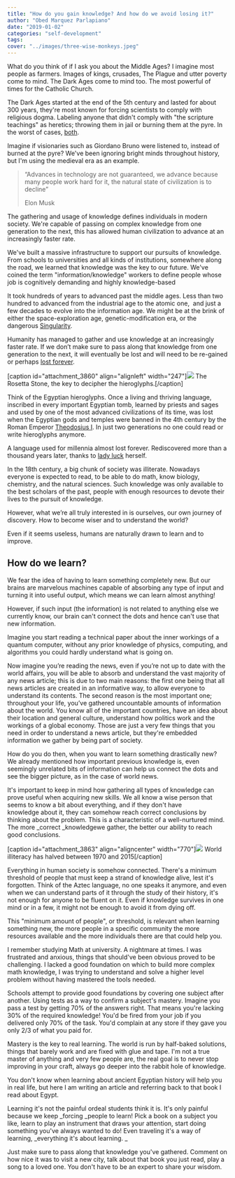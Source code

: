 ```yaml
---
title: "How do you gain knowledge? And how do we avoid losing it?"
author: "Obed Marquez Parlapiano"
date: "2019-01-02"
categories: "self-development"
tags:
cover: "../images/three-wise-monkeys.jpeg"
---
```


What do you think of if I ask you about the Middle Ages? I imagine most people as farmers. Images of kings, crusades, The Plague and utter poverty come to mind. The Dark Ages come to mind too. The most powerful of times for the Catholic Church.

The Dark Ages started at the end of the 5th century and lasted for about 300 years, they're most known for forcing scientists to comply with religious dogma. Labeling anyone that didn't comply with "the scripture teachings" as heretics; throwing them in jail or burning them at the pyre. In the worst of cases, [both](https://en.wikipedia.org/wiki/Giordano_Bruno#Imprisonment,_trial_and_execution,_1593%E2%80%931600).

Imagine if visionaries such as Giordano Bruno were listened to, instead of burned at the pyre? We've been ignoring bright minds throughout history, but I'm using the medieval era as an example.

> “Advances in technology are not guaranteed, we advance because many people work hard for it, the natural state of civilization is to decline”
> 
> Elon Musk

The gathering and usage of knowledge defines individuals in modern society. We're capable of passing on complex knowledge from one generation to the next, this has allowed human civilization to advance at an increasingly faster rate.

We've built a massive infrastructure to support our pursuits of knowledge. From schools to universities and all kinds of institutions, somewhere along the road, we learned that knowledge was the key to our future. We've coined the term "information/knowledge" workers to define people whose job is cognitively demanding and highly knowledge-based

It took hundreds of years to advanced past the middle ages. Less than two hundred to advanced from the industrial age to the atomic one,  and just a few decades to evolve into the information age. We might be at the brink of either the space-exploration age, genetic-modification era, or the dangerous [Singularity](https://en.wikipedia.org/wiki/Technological_singularity).

Humanity has managed to gather and use knowledge at an increasingly faster rate. If we don’t make sure to pass along that knowledge from one generation to the next, it will eventually be lost and will need to be re-gained or perhaps [lost forever](https://en.wikipedia.org/wiki/Damascus_steel).

\[caption id="attachment\_3860" align="alignleft" width="247"\]![](images/rosetta_stone-247x300.jpg) The Rosetta Stone, the key to decipher the hieroglyphs.\[/caption\]

Think of the Egyptian hieroglyphs. Once a living and thriving language, inscribed in every important Egyptian tomb, learned by priests and sages and used by one of the most advanced civilizations of its time, was lost when the Egyptian gods and temples were banned in the 4th century by the Roman Emperor [Theodosius I](https://en.wikipedia.org/wiki/Theodosius_I "Theodosius I"). In just two generations no one could read or write hieroglyphs anymore.

A language used for millennia almost lost forever. Rediscovered more than a thousand years later, thanks to [lady luck](https://en.wikipedia.org/wiki/Rosetta_Stone) herself.

In the 18th century, a big chunk of society was illiterate. Nowadays everyone is expected to read, to be able to do math, know biology, chemistry, and the natural sciences. Such knowledge was only available to the best scholars of the past, people with enough resources to devote their lives to the pursuit of knowledge.

However, what we’re all truly interested in is ourselves, our own journey of discovery. How to become wiser and to understand the world?

Even if it seems useless, humans are naturally drawn to learn and to improve. 

## How do we learn?

We fear the idea of having to learn something completely new. But our brains are marvelous machines capable of absorbing any type of input and turning it into useful output, which means we can learn almost anything!

However, if such input (the information) is not related to anything else we currently know, our brain can't connect the dots and hence can't use that new information.

Imagine you start reading a technical paper about the inner workings of a quantum computer, without any prior knowledge of physics, computing, and algorithms you could hardly understand what is going on.

Now imagine you’re reading the news, even if you’re not up to date with the world affairs, you will be able to absorb and understand the vast majority of any news article; this is due to two main reasons: the first one being that all news articles are created in an informative way, to allow everyone to understand its contents. The second reason is the most important one; throughout your life, you’ve gathered uncountable amounts of information about the world. You know all of the important countries, have an idea about their location and general culture, understand how politics work and the workings of a global economy. Those are just a very few things that you need in order to understand a news article, but they're embedded information we gather by being part of society.

How do you do then, when you want to learn something drastically new? We already mentioned how important previous knowledge is, even seemingly unrelated bits of information can help us connect the dots and see the bigger picture, as in the case of world news.

It's important to keep in mind how gathering all types of knowledge can prove useful when acquiring new skills. We all know a wise person that seems to know a bit about everything, and if they don't have knowledge about it, they can somehow reach correct conclusions by thinking about the problem. This is a characteristic of a well-nurtured mind. The more _correct _knowledgewe gather, the better our ability to reach good conclusions.

\[caption id="attachment\_3863" align="aligncenter" width="770"\][![](images/World_illiteracy_1970-2010-1024x602.png)](https://en.wikipedia.org/wiki/Literacy) World illiteracy has halved between 1970 and 2015\[/caption\]

Everything in human society is somehow connected. There's a minimum threshold of people that must keep a strand of knowledge alive, lest it's forgotten. Think of the Aztec language, no one speaks it anymore, and even when we can understand parts of it through the study of their history, it's not enough for anyone to be fluent on it. Even if knowledge survives in one mind or in a few, it might not be enough to avoid it from dying off.

This "minimum amount of people", or threshold, is relevant when learning something new, the more people in a specific community the more resources available and the more individuals there are that could help you. 

I remember studying Math at university. A nightmare at times. I was frustrated and anxious, things that should've been obvious proved to be challenging. I lacked a good foundation on which to build more complex math knowledge, I was trying to understand and solve a higher level problem without having mastered the tools needed.

Schools attempt to provide good foundations by covering one subject after another. Using tests as a way to confirm a subject's mastery. Imagine you pass a test by getting 70% of the answers right. That means you're lacking 30% of the required knowledge! You'd be fired from your job if you delivered only 70% of the task. You'd complain at any store if they gave you only 2/3 of what you paid for.

Mastery is the key to real learning. The world is run by half-baked solutions, things that barely work and are fixed with glue and tape. I'm not a true master of anything and very few people are, the real goal is to never stop improving in your craft, always go deeper into the rabbit hole of knowledge.

You don't know when learning about ancient Egyptian history will help you in real life, but here I am writing an article and referring back to that book I read about Egypt.

Learning it's not the painful ordeal students think it is. It's only painful because we keep _forcing _people to learn! Pick a book on a subject you like, learn to play an instrument that draws your attention, start doing something you've always wanted to do! Even traveling it's a way of learning, _everything it's about learning. _

Just make sure to pass along that knowledge you've gathered. Comment on how nice it was to visit a new city, talk about that book you just read, play a song to a loved one. You don't have to be an expert to share your wisdom.
